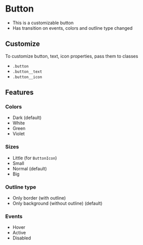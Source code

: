 # Button

- This is a customizable button
- Has transition on events, colors and outline type changed

## Customize

To customize button, text, icon properties, pass them to classes
- `.button`
- `.button__text`
- `.button__icon`

## Features

### Colors

- Dark (default)
- White
- Green
- Violet

### Sizes

- Little (for `ButtonIcon`)
- Small
- Normal (default)
- Big

### Outline type

- Only border (with outline)
- Only background (without outline) (default)

### Events

- Hover
- Active
- Disabled
